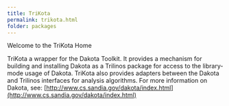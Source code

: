 ```yaml
---
title: TriKota
permalink: trikota.html
folder: packages
---
```


Welcome to the TriKota Home

TriKota a wrapper for the Dakota Toolkit. It provides a mechanism for building and installing Dakota as a Trilinos package for access to the library-mode usage of Dakota. 
TriKota also provides adapters between the Dakota and Trilinos interfaces for analysis algorithms. 
For more information on Dakota, see: [http://www.cs.sandia.gov/dakota/index.html](http://www.cs.sandia.gov/dakota/index.html)